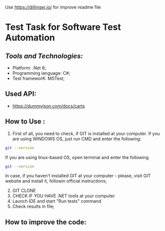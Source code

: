 ﻿Use https://dillinger.io/ for improve readme file

# Test Task for Software Test Automation

## _Tools and Technologies:_
 - Platform: .Net 6;
 - Programming language: C#;
 - Test frameworK: MSTest;

## Used API:
 - https://dummyjson.com/docs/carts

## How to Use :
1) First of all, you need to check, if GIT is installed at your computer. 
If you are using WINDOWS OS, just run CMD and enter the following: 
```sh
git --version
```
If you are using linux-based OS, open terminal and enter the following 
```sh
git --version
```
In case, if you haven't installed GIT at your computer - please, visit GIT website and install it, followin official instructions;

2) GIT CLONE
3) CHECK IF YOU HAVE .NET tools at your computer
4) Launch IDE and start "Run tests" command
5) Check results in file;

## How to improve the code:
